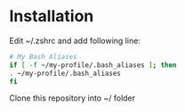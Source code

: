 # Installation

Edit ~/.zshrc and add following line:

```bash
# My Bash Aliases
if [ -f ~/my-profile/.bash_aliases ]; then
. ~/my-profile/.bash_aliases
fi
```

Clone this repository into ~/ folder
